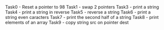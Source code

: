 Task0 - Reset a pointer to 98
Task1 - swap 2 pointers
Task3 - print a string
Task4 - print a string in reverse
Task5 - reverse a string
Task6 - print a string even caracters
Task7 - print the second half of a string
Task8 - print elements of an array
Task9 - copy string src on pointer dest 